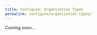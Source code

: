 ```yaml
---
title: Configure: Organization Types 
permalink: configure/organization-types/
---
```


Coming soon...